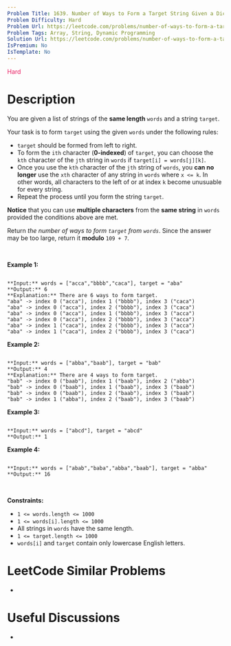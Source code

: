 ```yaml
---
Problem Title: 1639. Number of Ways to Form a Target String Given a Dictionary
Problem Difficulty: Hard
Problem Url: https://leetcode.com/problems/number-of-ways-to-form-a-target-string-given-a-dictionary/
Problem Tags: Array, String, Dynamic Programming
Solution Url: https://leetcode.com/problems/number-of-ways-to-form-a-target-string-given-a-dictionary/solution/
IsPremium: No
IsTemplate: No
---
```


<span style="color: rgb(233, 30, 99);">Hard</span>

# Description

You are given a list of strings of the **same length** `words` and a string `target`.


Your task is to form `target` using the given `words` under the following rules:


* `target` should be formed from left to right.
* To form the `ith` character (**0-indexed**) of `target`, you can choose the `kth` character of the `jth` string in `words` if `target[i] = words[j][k]`.
* Once you use the `kth` character of the `jth` string of `words`, you **can no longer** use the `xth` character of any string in `words` where `x <= k`. In other words, all characters to the left of or at index `k` become unusuable for every string.
* Repeat the process until you form the string `target`.


**Notice** that you can use **multiple characters** from the **same string** in `words` provided the conditions above are met.


Return *the number of ways to form `target` from `words`*. Since the answer may be too large, return it **modulo** `109 + 7`.


 


**Example 1:**



```

**Input:** words = ["acca","bbbb","caca"], target = "aba"
**Output:** 6
**Explanation:** There are 6 ways to form target.
"aba" -> index 0 ("acca"), index 1 ("bbbb"), index 3 ("caca")
"aba" -> index 0 ("acca"), index 2 ("bbbb"), index 3 ("caca")
"aba" -> index 0 ("acca"), index 1 ("bbbb"), index 3 ("acca")
"aba" -> index 0 ("acca"), index 2 ("bbbb"), index 3 ("acca")
"aba" -> index 1 ("caca"), index 2 ("bbbb"), index 3 ("acca")
"aba" -> index 1 ("caca"), index 2 ("bbbb"), index 3 ("caca")

```

**Example 2:**



```

**Input:** words = ["abba","baab"], target = "bab"
**Output:** 4
**Explanation:** There are 4 ways to form target.
"bab" -> index 0 ("baab"), index 1 ("baab"), index 2 ("abba")
"bab" -> index 0 ("baab"), index 1 ("baab"), index 3 ("baab")
"bab" -> index 0 ("baab"), index 2 ("baab"), index 3 ("baab")
"bab" -> index 1 ("abba"), index 2 ("baab"), index 3 ("baab")

```

**Example 3:**



```

**Input:** words = ["abcd"], target = "abcd"
**Output:** 1

```

**Example 4:**



```

**Input:** words = ["abab","baba","abba","baab"], target = "abba"
**Output:** 16

```

 


**Constraints:**


* `1 <= words.length <= 1000`
* `1 <= words[i].length <= 1000`
* All strings in `words` have the same length.
* `1 <= target.length <= 1000`
* `words[i]` and `target` contain only lowercase English letters.




# LeetCode Similar Problems

- []()

# Useful Discussions

- []()

